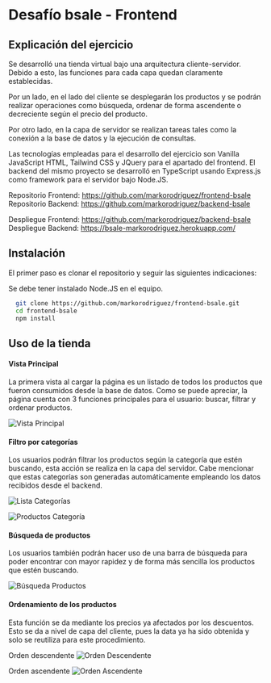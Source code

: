 
# Desafío bsale - Frontend

## Explicación del ejercicio

Se desarrolló una tienda virtual bajo una arquitectura cliente-servidor. Debido a esto, las funciones para cada capa quedan claramente establecidas.

Por un lado, en el lado del cliente se desplegarán los productos y se podrán realizar operaciones como búsqueda, ordenar de forma ascendente o decreciente según el precio del producto.

Por otro lado, en la capa de servidor se realizan tareas tales como la conexión a la base de datos y la ejecución de consultas. 

Las tecnologías empleadas para el desarrollo del ejercicio son Vanilla JavaScript HTML, Tailwind CSS y JQuery para el apartado del frontend. El backend del mismo proyecto se desarrolló en TypeScript usando Express.js como framework para el servidor bajo Node.JS.

Repositorio Frontend: https://github.com/markorodriguez/frontend-bsale  
Repositorio Backend: https://github.com/markorodriguez/backend-bsale

Despliegue Frontend: https://github.com/markorodriguez/backend-bsale
Despliegue Backend: https://bsale-markorodriguez.herokuapp.com/

## Instalación

El primer paso es clonar el repositorio y seguir las siguientes indicaciones:

Se debe tener instalado Node.JS en el equipo.

```bash
  git clone https://github.com/markorodriguez/frontend-bsale.git
  cd frontend-bsale
  npm install
```

## Uso de la tienda

####  Vista Principal
La primera vista al cargar la página es un listado de todos los productos que fueron consumidos desde la base de datos. Como se puede apreciar, la página cuenta con 3 funciones principales para el usuario: buscar, filtrar y ordenar productos.

![Vista Principal](https://i.postimg.cc/L6FRy7JB/Screenshot-2022-06-09-at-01-58-34-Desaf-o-Bsale.png) 

#### Filtro por categorías 

Los usuarios podrán filtrar los productos según la categoría que estén buscando, esta acción se realiza en la capa del servidor. Cabe mencionar que estas categorías son generadas automáticamente empleando los datos recibidos desde el backend.

![Lista Categorías](https://i.postimg.cc/52trpqSS/Screenshot-2022-06-09-at-01-59-45-Desaf-o-Bsale.png)

![Productos Categoría](https://i.postimg.cc/Sx8SQhHP/Screenshot-2022-06-09-at-01-54-03-Desaf-o-Bsale.png)
        
#### Búsqueda de productos

Los usuarios también podrán hacer uso de una barra de búsqueda para poder encontrar con mayor rapidez y de forma más sencilla los productos que estén buscando.

![Búsqueda Productos](https://i.postimg.cc/141qXH5h/Screenshot-2022-06-09-at-02-05-25-Desaf-o-Bsale.png)

#### Ordenamiento de los productos

Esta función se da mediante los precios ya afectados por los descuentos. Esto se da a nivel de capa del cliente, pues la data ya ha sido obtenida y solo se reutiliza para este procedimiento.

Orden descendente
![Orden Descendente](https://i.postimg.cc/QMxZ3R5L/Screenshot-2022-06-09-at-02-24-27-Desaf-o-Bsale.png)

Orden ascendente
![Orden Ascendente](https://i.postimg.cc/5tbgkCGp/Screenshot-2022-06-09-at-02-31-55-Desaf-o-Bsale.png)
